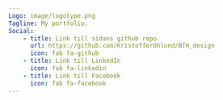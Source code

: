 ```yaml
---
Logo: image/logotype.png
Tagline: My portfolio.
Social:
    - title: Link till sidans github repo.
      url: https://github.com/KristofferOhlund/BTH_design
      icon: fab fa-github
    - title: Link till LinkedIn
      icon: fab fa-linkedin
    - title: Link till Facebook
      icon: fab fa-facebook
---
```

